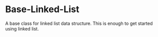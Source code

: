 # Base-Linked-List
A base class for linked list data structure. This is enough to get started using linked list. 

